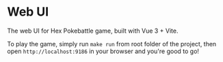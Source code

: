 # Web UI

The web UI for Hex Pokebattle game, built with Vue 3 + Vite.

To play the game, simply run `make run` from root folder of the project, then open `http://localhost:9186` in your browser and you're good to go!
